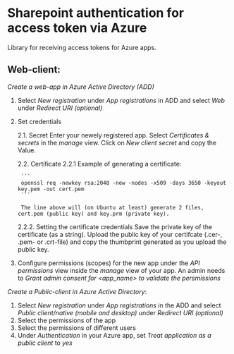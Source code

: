 # Sharepoint authentication for access token via Azure  
Library for receiving access tokens for Azure apps.


## Web-client:
*Create a web-app in Azure Active Directory (ADD)*


1. Select *New registration* under *App registrations* in ADD and select *Web* under *Redirect URI (optional)*

2. Set credentials

	2.1. Secret
	Enter your newely registered app. Select *Certificates & secrets* in the *manage* view. Click on *New client secret* and copy the Value.

	2.2. Certificate 
	2.2.1 Example of generating a certificate: 

		```
		openssl req -newkey rsa:2048 -new -nodes -x509 -days 3650 -keyout key.pem -out cert.pem
		```

      	The line above will (on Ubuntu at least) generate 2 files, cert.pem (public key) and key.prm (private key). 

	2.2.2. Setting the certificate credentials
	Save the private key of the certificate (as a string). Upload the public key of your certifcate (.cer-, .pem- or .crt-file) and copy the thumbprint generated as you upload the public key.

3) Configure permissions (scopes) for the new app under the *API permissions* view inside the *manage* view of your app. An admin needs to *Grant admin consent for <app_name> to validate the persmissions* 

*Create a Public-client in Azure Active Directory*:

1. Select *New registration* under *App registrations* in the ADD and select *Public client/native (mobile and desktop)* under *Redirect URI (optional)*
2. Select the permissions of the app
3. Select the permissions of different users 
4. Under *Authentication* in your Azure app, set *Treat application as a public client* to *yes*